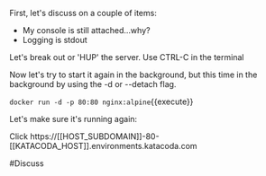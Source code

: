 First, let's discuss on a couple of items:

- My console is still attached...why?
- Logging is stdout

Let's break out or 'HUP' the server. Use CTRL-C in the terminal

Now let's try to start it again in the background, but this time in the background
by using the -d or --detach flag.

 `docker run -d -p 80:80 nginx:alpine`{{execute}}

Let's make sure it's running again:

Click https://[[HOST_SUBDOMAIN]]-80-[[KATACODA_HOST]].environments.katacoda.com

#Discuss
